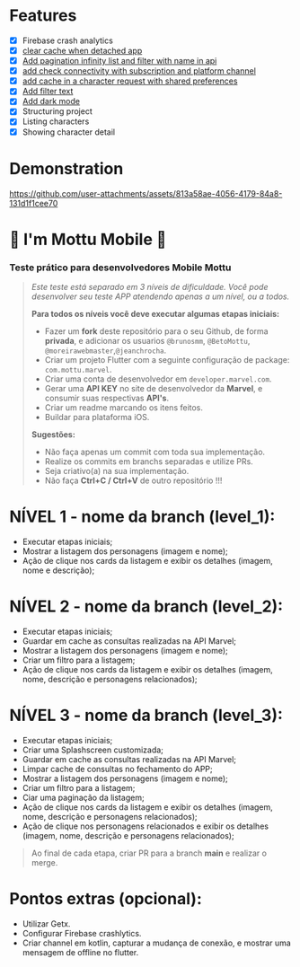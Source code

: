 # Features 
- [x] Firebase crash analytics
- [x] [clear cache when detached app](https://github.com/OrlandoEduardo101/im-mottu-mobile/commit/dfa23e4eb11a0f63982e5b538825d34b9fa997e0)
- [x] [Add pagination infinity list and filter with name in api](https://github.com/OrlandoEduardo101/im-mottu-mobile/commit/93fcb1402f2c66063545d270e0361493718d2b5c)
- [x] [add check connectivity with subscription and platform channel](https://github.com/OrlandoEduardo101/im-mottu-mobile/commit/2042b269030ff8bedeba55eb0fc3020138b8b7cb)
- [x] [add cache in a character request with shared preferences](https://github.com/OrlandoEduardo101/im-mottu-mobile/commit/2cfc8f9e2874dac9daf161dc3b06c923c12a1ee4)
- [x] [Add filter text](https://github.com/OrlandoEduardo101/im-mottu-mobile/commit/19605ea28af8974a4fe7f42d5dfc063d4f5c63f5)
- [x] [Add dark mode](https://github.com/OrlandoEduardo101/im-mottu-mobile/commit/5f41dca927a49588a82c327bf05bb7f5e2aacc21)
- [x] Structuring project
- [x] Listing characters
- [x] Showing character detail

# Demonstration

https://github.com/user-attachments/assets/813a58ae-4056-4179-84a8-131d1f1cee70



# 🛵 I'm Mottu Mobile 🛵

### Teste prático para desenvolvedores Mobile Mottu


> *Este teste está separado em 3 níveis de dificuldade. Você pode desenvolver seu teste APP atendendo apenas a um nível, ou a todos.*
>
> **Para todos os níveis você deve executar algumas etapas iniciais:**
>- Fazer um **fork** deste repositório para o seu Github, de forma **privada**, e adicionar os usuarios `@brunosmm`, `@BetoMottu`, `@moreirawebmaster`,`@jeanchrocha`.
>- Criar um projeto Flutter com a seguinte configuração de package: `com.mottu.marvel`.
>- Criar uma conta de desenvolvedor em `developer.marvel.com`.
>- Gerar uma **API KEY** no site de desenvolvedor da **Marvel**, e consumir suas respectivas **API's**.
>- Criar um readme marcando os itens feitos.
>- Buildar para plataforma iOS.
>
> **Sugestões:**
>- Não faça apenas um commit com toda sua implementação.
>- Realize os commits em branchs separadas e utilize PRs.
>- Seja criativo(a) na sua implementação.
>- Não faça **Ctrl+C / Ctrl+V** de outro repositório !!!



# NÍVEL 1 - nome da branch (level_1):
- Executar etapas iniciais;
- Mostrar a listagem dos personagens (imagem e nome);
- Ação de clique nos cards da listagem e exibir os detalhes (imagem, nome e descrição);


# NÍVEL 2 - nome da branch (level_2):
- Executar etapas iniciais;
- Guardar em cache as consultas realizadas na API Marvel;
- Mostrar a listagem dos personagens (imagem e nome);
- Criar um filtro para a listagem;
- Ação de clique nos cards da listagem e exibir os detalhes (imagem, nome, descrição e personagens relacionados);


# NÍVEL 3 - nome da branch (level_3):
- Executar etapas iniciais;
- Criar uma Splashscreen customizada;
- Guardar em cache as consultas realizadas na API Marvel;
- Limpar cache de consultas no fechamento do APP;
- Mostrar a listagem dos personagens (imagem e nome);
- Criar um filtro para a listagem;
- Ciar uma paginação da listagem;
- Ação de clique nos cards da listagem e exibir os detalhes (imagem, nome, descrição e personagens relacionados);
- Ação de clique nos personagens relacionados e exibir os detalhes (imagem, nome, descrição e personagens relacionados);

> Ao final de cada etapa, criar PR para a branch **main** e realizar o merge.

# Pontos extras (opcional):
- Utilizar Getx.
- Configurar Firebase crashlytics.
- Criar channel em kotlin, capturar a mudança de conexão, e mostrar uma mensagem de offline no flutter.
